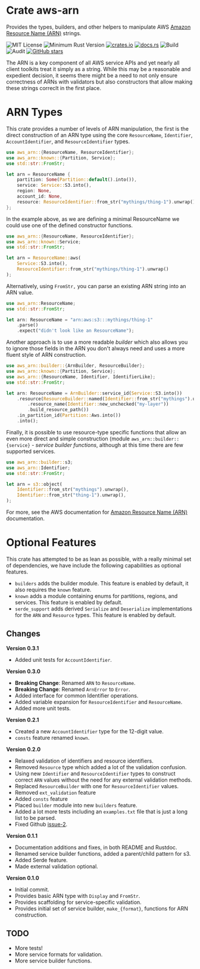 # Crate aws-arn

Provides the types, builders, and other helpers to manipulate AWS
[Amazon Resource Name (ARN)](https://docs.aws.amazon.com/general/latest/gr/aws-arns-and-namespaces.html)
strings.

![MIT License](https://img.shields.io/badge/license-mit-118811.svg)
![Minimum Rust Version](https://img.shields.io/badge/Min%20Rust-1.34-green.svg)
[![crates.io](https://img.shields.io/crates/v/aws-arn.svg)](https://crates.io/crates/aws-arn)
[![docs.rs](https://docs.rs/aws-arn/badge.svg)](https://docs.rs/aws-arn)
![Build](https://github.com/johnstonskj/rust-aws-arn/workflows/Rust/badge.svg)
![Audit](https://github.com/johnstonskj/rust-aws-arn/workflows/Security%20audit/badge.svg)
[![GitHub stars](https://img.shields.io/github/stars/johnstonskj/rust-aws-arn.svg)](https://github.com/johnstonskj/rust-aws-arn/stargazers)


The ARN is a key component of all AWS service APIs and yet nearly all client
toolkits treat it simply as a string. While this may be a reasonable and
expedient decision, it seems there might be a need to not only ensure
correctness of ARNs with validators but also constructors that allow making
these strings correclt in the first place.

# ARN Types

This crate provides a number of levels of ARN manipulation, the first is the
direct construction of an ARN type using the core `ResourceName`,
`Identifier`, `AccountIdentifier`, and `ResourceIdentifier` types.

```rust
use aws_arn::{ResourceName, ResourceIdentifier};
use aws_arn::known::{Partition, Service};
use std::str::FromStr;

let arn = ResourceName {
    partition: Some(Partition::default().into()),
    service: Service::S3.into(),
    region: None,
    account_id: None,
    resource: ResourceIdentifier::from_str("mythings/thing-1").unwrap()
};
```

In the example above, as we are defining a minimal ResourceName we could use one of the
defined constructor functions.

```rust
use aws_arn::{ResourceName, ResourceIdentifier};
use aws_arn::known::Service;
use std::str::FromStr;

let arn = ResourceName::aws(
    Service::S3.into(),
    ResourceIdentifier::from_str("mythings/thing-1").unwrap()
);
```

Alternatively, using `FromStr,` you can parse an existing ARN string into an ARN value.

```rust
use aws_arn::ResourceName;
use std::str::FromStr;

let arn: ResourceName = "arn:aws:s3:::mythings/thing-1"
    .parse()
    .expect("didn't look like an ResourceName");
```

Another approach is to use a more readable *builder* which also allows you to ignore those fields
in the ARN you don't always need and uses a more fluent style of ARN construction.

```rust
use aws_arn::builder::{ArnBuilder, ResourceBuilder};
use aws_arn::known::{Partition, Service};
use aws_arn::{ResourceName, Identifier, IdentifierLike};
use std::str::FromStr;

let arn: ResourceName = ArnBuilder::service_id(Service::S3.into())
    .resource(ResourceBuilder::named(Identifier::from_str("mythings").unwrap())
        .resource_name(Identifier::new_unchecked("my-layer"))
        .build_resource_path())
    .in_partition_id(Partition::Aws.into())
    .into();
```

Finally, it is possible to use resource-type specific functions that allow an even more direct and
simple construction (module `aws_arn::builder::{service}` - *service builder functions*, although
at this time there are few supported services.

```rust
use aws_arn::builder::s3;
use aws_arn::Identifier;
use std::str::FromStr;

let arn = s3::object(
    Identifier::from_str("mythings").unwrap(),
    Identifier::from_str("thing-1").unwrap(),
);
```

For more, see the AWS documentation for [Amazon Resource Name
(ARN)](https://docs.aws.amazon.com/general/latest/gr/aws-arns-and-namespaces.html) documentation.

# Optional Features

This crate has attempted to be as lean as possible, with a really minimal set of dependencies,
we have include the following capabilities as optional features.

* `builders` adds the builder module. This feature is enabled by default, it also requires the
  `known` feature.
* `known` adds a module containing enums for partitions, regions, and services.
  This feature is enabled by default.
* `serde_support` adds derived `Serialize` and `Deserialize` implementations for the `ARN` and
  `Resource` types. This feature is enabled by default.

## Changes

**Version 0.3.1**

* Added unit tests for `AccountIdentifier`.

**Version 0.3.0**

* **Breaking Change**: Renamed `ARN` to `ResourceName`.
* **Breaking Change**: Renamed `ArnError` to `Error`.
* Added interface for common Identifier operations.
* Added variable expansion for `ResourceIdentifier` and `ResourceName`.
* Added more unit tests.

**Version 0.2.1**

* Created a new `AccountIdentifier` type for the 12-digit value.
* `consts` feature renamed `known`.

**Version 0.2.0**

* Relaxed validation of identifiers and resource identifiers.
* Removed `Resource` type which added a lot of the validation confusion.
* Using new `Identifier` and `ResourceIdentifier` types to construct correct `ARN` values without the need for any
  external validation methods.
* Replaced `ResourceBuilder` with one for `ResourceIdentifier` values.
* Removed `ext_validation` feature
* Added `consts` feature
* Placed `builder` module into new `builders` feature.
* Added a lot more tests including an `examples.txt` file that is just a long list to be parsed.
* Fixed Github [issue-2](https://github.com/johnstonskj/rust-aws-arn/issues/2).
  
**Version 0.1.1**

* Documentation additions and fixes, in both README and Rustdoc.
* Renamed service builder functions, added a parent/child pattern for s3.
* Added Serde feature.
* Made external validation optional.

**Version 0.1.0**

* Initial commit.
* Provides basic ARN type with `Display` and `FromStr`.
* Provides scaffolding for service-specific validation.
* Provides initial set of service builder, `make_{format}`, functions for ARN construction.

## TODO

* More tests!
* More service formats for validation.
* More service builder functions.
